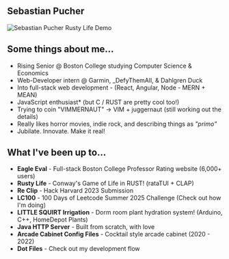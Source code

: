 ## Sebastian Pucher 
![Sebastian Pucher Rusty Life Demo](./assets/BC_DEMO.gif)

## Some things about me...
- Rising Senior @ Boston College studying Computer Science & Economics
- Web-Developer intern @ Garmin, _DefyThemAll, & Dahlgren Duck
- Into full-stack web development - (React, Angular, Node - MERN + MEAN)
- JavaScript enthusiast* (but C / RUST are pretty cool too!)
- Trying to coin "VIMMERNAUT" -> VIM + juggernaut (still working out the details)
- Really likes horror movies, indie rock, and describing things as *"primo"*
- Jubilate. Innovate. Make it real!

## What I've been up to... 
- **Eagle Eval** - Full-stack Boston College Professor Rating website (6,000+ users)
- **Rusty Life** - Conway's Game of Life in RUST! (rataTUI + CLAP)
- **Re Clip** - Hack Harvard 2023 Submission 
- **LC100**  - 100 Days of Leetcode Summer 2025 Challenge (Check out how I'm doing)
- **LITTLE SQUIRT Irrigation** - Dorm room plant hydration system! (Arduino, C++, HomeDepot Plants)
- **Java HTTP Server**  - Built from scratch, with love 
- **Arcade Cabinet Config Files** - Cocktail style arcade cabinet (2020 - 2022)
- **Dot Files** - Check out my development flow

